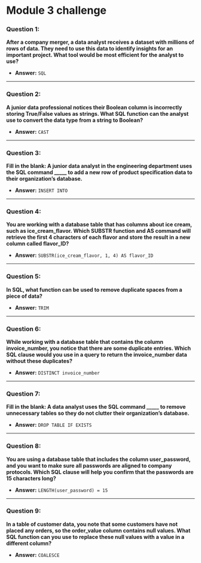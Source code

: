# Module 3 challenge

### **Question 1:**
**After a company merger, a data analyst receives a dataset with millions of rows of data. They need to use this data to identify insights for an important project. What tool would be most efficient for the analyst to use?**

- **Answer:** `SQL`

---

### **Question 2:**
**A junior data professional notices their Boolean column is incorrectly storing True/False values as strings. What SQL function can the analyst use to convert the data type from a string to Boolean?**

- **Answer:** `CAST`

---

### **Question 3:**
**Fill in the blank: A junior data analyst in the engineering department uses the SQL command _____ to add a new row of product specification data to their organization’s database.**

- **Answer:** `INSERT INTO`

---

### **Question 4:**
**You are working with a database table that has columns about ice cream, such as ice_cream_flavor. Which SUBSTR function and AS command will retrieve the first 4 characters of each flavor and store the result in a new column called flavor_ID?**

- **Answer:** `SUBSTR(ice_cream_flavor, 1, 4) AS flavor_ID`

---

### **Question 5:**
**In SQL, what function can be used to remove duplicate spaces from a piece of data?**

- **Answer:** `TRIM`

---

### **Question 6:**
**While working with a database table that contains the column invoice_number, you notice that there are some duplicate entries. Which SQL clause would you use in a query to return the invoice_number data without these duplicates?**

- **Answer:** `DISTINCT invoice_number`

---

### **Question 7:**
**Fill in the blank: A data analyst uses the SQL command _____ to remove unnecessary tables so they do not clutter their organization’s database.**

- **Answer:** `DROP TABLE IF EXISTS`

---

### **Question 8:**
**You are using a database table that includes the column user_password, and you want to make sure all passwords are aligned to company protocols. Which SQL clause will help you confirm that the passwords are 15 characters long?**

- **Answer:** `LENGTH(user_password) = 15`

---

### **Question 9:**
**In a table of customer data, you note that some customers have not placed any orders, so the order_value column contains null values. What SQL function can you use to replace these null values with a value in a different column?**

- **Answer:** `COALESCE`



